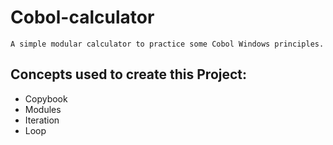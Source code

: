 # Cobol-calculator
```
A simple modular calculator to practice some Cobol Windows principles.
```
## Concepts used to create this Project:
- Copybook
- Modules
- Iteration
- Loop